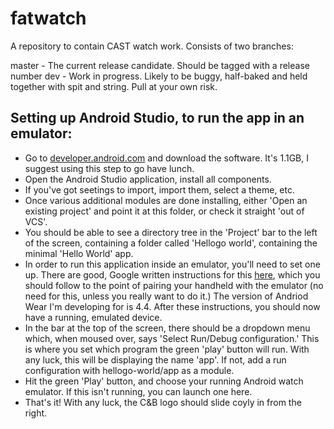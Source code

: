 # fatwatch
A repository to contain CAST watch work. Consists of two branches:

master - The current release candidate. Should be tagged with a release number
dev - Work in progress. Likely to be buggy, half-baked and held together with spit and string. Pull at your own risk. 

## Setting up Android Studio, to run the app in an emulator:
 - Go to [developer.android.com](developer.adroid.com/sdk/index.html) and download the software. It's 1.1GB, I suggest using this step to go have lunch.
 - Open the Android Studio application, install all components.
 - If you've got seetings to import, import them, select a theme, etc. 
 - Once various additional modules are done installing, either 'Open an existing project' and point it at this folder, or check it straight 'out of VCS'.
 - You should be able to see a directory tree in the 'Project' bar to the left of the screen, containing a folder called 'Hellogo world', containing the minimal 'Hello World' app.
 - In order to run this application inside an emulator, you'll need to set one up. There are good, Google written instructions for this [here](https://developer.android.com/training/wearables/apps/creating.html), which you should follow to the point of pairing your handheld with the emulator (no need for this, unless you really want to do it.) The version of Andriod Wear I'm developing for is 4.4. After these instructions, you should now have a running, emulated device.
 - In the bar at the top of the screen, there should be a dropdown menu which, when moused over, says 'Select Run/Debug configuration.' This is where you set which program the green 'play' button will run. With any luck, this will be displaying the name 'app'. If not, add a run configuration with hellogo-world/app as a module.
 - Hit the green 'Play' button, and choose your running Android watch emulator. If this isn't running, you can launch one here.
 - That's it! With any luck, the C&B logo should slide coyly in from the right.

